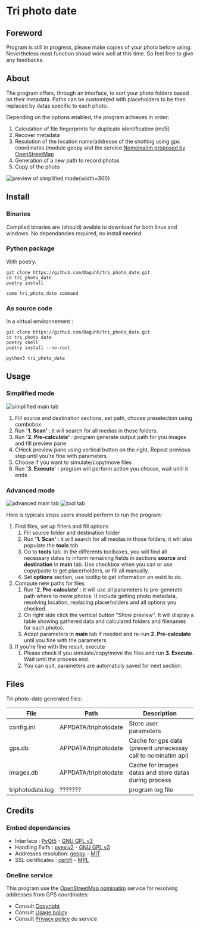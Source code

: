 # Tri photo date

## Foreword

Program is still in progress, please make copies of your photo before using. Nevertheless most function shoud work well at this time.
So feel free to give any feedbacks.

## About

The program offers, through an interface, to sort your photo folders based on their metadata. 
Paths can be customized with placeholders to be then replaced by datas specific to each photo.

Depending on the options enabled, the program achieves in order:

1. Calculation of file fingerprints for duplicate identification (md5) 
2. Recover metadata 
3. Resolution of the location name/addresse of the shotting using gps coordinates (module geopy and the service [Nomeinatim proposed by OpenStreetMap](https://nominatim.openstreetmap.org/ui/search.html) 
4. Generation of a new path to record photos 
5. Copy of the photo

![preview of simplified mode](docs/screen_advanced_mode_main_tab_n_preview.png){width=300}

## Install

### Binaries

Compiled binaries are (should) avaible to download for both linux and windows. No dependancies required, no install needed

### Python package

With poetry:

```shell
git clone https://github.com/Daguhh/tri_photo_date.git
cd tri_photo_date
poetry install
```

```shell
some tri_photo_date command
```

### As source code 

In a virtual environnement :

```shell
git clone https://github.com/Daguhh/tri_photo_date.git
cd tri_photo_date
poetry shell
poetry install --no-root
```
```shell
python3 tri_photo_date
```

## Usage

### Simplified mode

![simplified main tab](docs/screen_simplified_mode_main_tab.png)

1. Fill source and destination sections, set path,  choose preselection using combobox
2. Run **'1. Scan'** : it will search for all medias in those folders.
3. Run **'2. Pre-calculate'** : program generate output path for you images and fill preview pane
4. CHeck preview pane using vertical button on the right. Repeat previous step until you're fine with parameters
5. Choose if you want to simulate/copy/move files 
6. Run **'3. Execute'** : program will perform action you choose, wait until it ends

### Advanced mode

![advanced main tab](docs/screen_advanced_mode_main_tab.png) ![tool tab](docs/screen_tool_tab.png)

Here is typicals steps users should perform to run the program:

1. Find files, set up filters and fill options
    1. Fill source folder and destination folder 
    2. Run **'1. Scan'** : it will search for all medias in those folders, it will also populate the **tools** tab
    3. Go to **tools** tab. In the differents toolboxes, you will find all necessary datas to inform remaining 
    fields in sections **source** and **destination** in **main** tab. 
    Use checkbox when you can or use copy/paste to get placerholders, or fill all manually.
    4. Set **options** section, use tootlip to get information on waht to do.
2. Compute new paths for files
    1. Run **'2. Pre-calculate'** : it will use all parameters to pre-generate path where to move photos.
    It include getting photo metadata, resolving location, replacing placerholders and all options you checked.
    2. On right side click the vertical button "Show preview". It will display a table showing gathered 
    data and calculated folders and filenames for each photos.
    3. Adapt parameters in **main** tab if needed and re-run **2. Pre-calculate** until you fine with the parameters.
3. If you're fine with the result, execute
    1. Please check if you simulate/copy/move the files and run **3. Execute**. Wait until the process end.
    2. You can quit, parameters are automaticly saved for next section.


## Files

Tri-photo-date generated files:

| File | Path | Description |
|------|------|-------------|
| config.ini | APPDATA/triphotodate | Store user parameters |
| gps.db | APPDATA/triphotodate | Cache for gps data (prevent unnecessay call to nominatim api) |
| images.db | APPDATA/triphotodate | Cache for images datas and store datas during process |
| triphotodate.log | ??????? | program log file |

## Credits

### Embed dependancies

- Interface : [PyQt5](https://www.riverbankcomputing.com/software/pyqt/) -  [GNU GPL v3](https://www.gnu.org/licenses/gpl-3.0.en.html)
- Handling Exifs : [pyexiv2](https://github.com/LeoHsiao1/pyexiv2) - [GNU GPL v3](https://www.gnu.org/licenses/gpl-3.0.en.html)
- Addresses resolution: [geopy](https://geopy.readthedocs.io/en/stable/) - [MIT](https://opensource.org/license/mit/)
- SSL certificates : [certifi](https://github.com/certifi/python-certifi) - [MPL](http://mozilla.org/MPL/2.0/)

### Oneline service

This program use the [OpenStreetMap nominatim](https://nominatim.openstreetmap.org/ui/search.html) service for resolving addresses from GPS coordinates:
- Consult [Copyright](https://www.openstreetmap.org/copyright)
- Consult [Usage policy](https://operations.osmfoundation.org/policies/nominatim/)
- Consult [Privacy policy](https://wiki.osmfoundation.org/wiki/Privacy_Policy) du service

